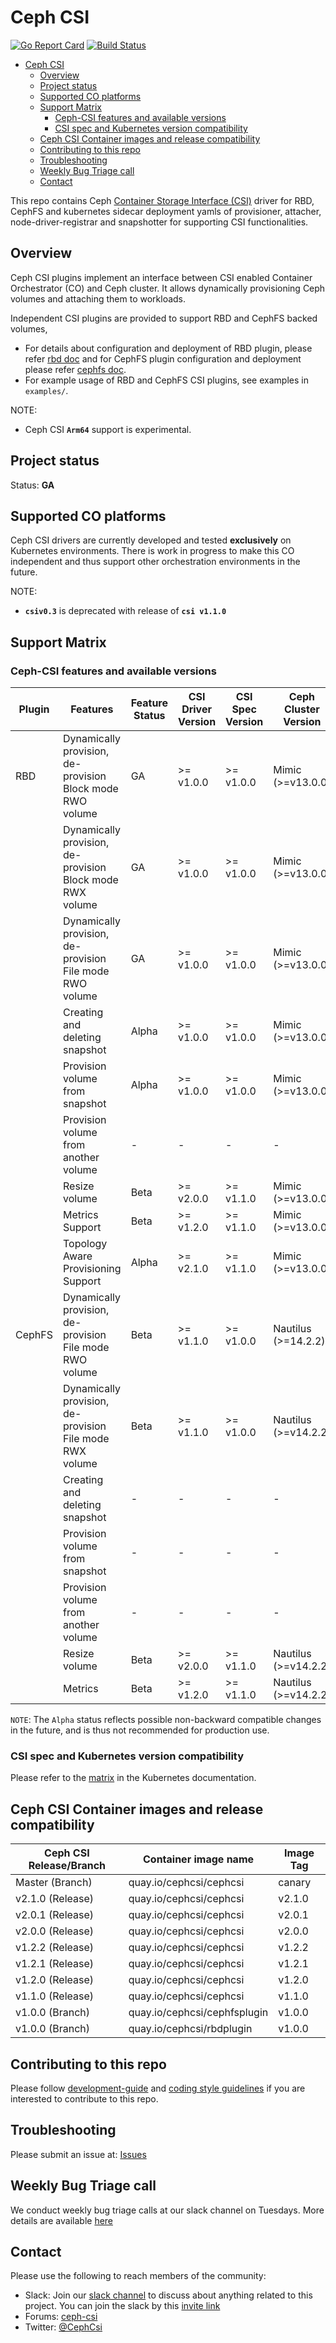 # Ceph CSI

[![Go Report
Card](https://goreportcard.com/badge/github.com/ceph/ceph-csi)](https://goreportcard.com/report/github.com/ceph/ceph-csi)
[![Build
Status](https://travis-ci.org/ceph/ceph-csi.svg?branch=master)](https://travis-ci.org/ceph/ceph-csi)

- [Ceph CSI](#ceph-csi)
  - [Overview](#overview)
  - [Project status](#project-status)
  - [Supported CO platforms](#supported-co-platforms)
  - [Support Matrix](#support-matrix)
    - [Ceph-CSI features and available versions](#ceph-csi-features-and-available-versions)
    - [CSI spec and Kubernetes version compatibility](#csi-spec-and-kubernetes-version-compatibility)
  - [Ceph CSI Container images and release compatibility](#ceph-csi-container-images-and-release-compatibility)
  - [Contributing to this repo](#contributing-to-this-repo)
  - [Troubleshooting](#troubleshooting)
  - [Weekly Bug Triage call](#weekly-bug-triage-call)
  - [Contact](#contact)

This repo contains Ceph
[Container Storage Interface (CSI)](https://github.com/container-storage-interface/)
driver for RBD, CephFS and kubernetes sidecar deployment yamls of provisioner,
attacher, node-driver-registrar and snapshotter for supporting CSI functionalities.

## Overview

Ceph CSI plugins implement an interface between CSI enabled Container Orchestrator
(CO) and Ceph cluster. It allows dynamically provisioning Ceph volumes and
attaching them to workloads.

Independent CSI plugins are provided to support RBD and CephFS backed volumes,

- For details about configuration and deployment of RBD plugin, please refer
  [rbd doc](https://github.com/ceph/ceph-csi/blob/master/docs/deploy-rbd.md) and
  for CephFS plugin configuration and deployment please
  refer [cephfs doc](https://github.com/ceph/ceph-csi/blob/master/docs/deploy-cephfs.md).
- For example usage of RBD and CephFS CSI plugins, see examples in `examples/`.

NOTE:

- Ceph CSI **`Arm64`** support is experimental.

## Project status

Status: **GA**

## Supported CO platforms

Ceph CSI drivers are currently developed and tested **exclusively** on Kubernetes
environments. There is work in progress to make this CO independent and thus
support other orchestration environments in the future.

NOTE:

- **`csiv0.3`** is deprecated with release of **`csi v1.1.0`**

## Support Matrix

### Ceph-CSI features and available versions

| Plugin | Features                                                  | Feature Status | CSI Driver Version | CSI Spec Version | Ceph Cluster Version | Kubernetes Version |
| ------ | --------------------------------------------------------- | -------------- | ------------------ | ---------------- | -------------------- | ------------------ |
| RBD    | Dynamically provision, de-provision Block mode RWO volume | GA             | >= v1.0.0          | >= v1.0.0        | Mimic (>=v13.0.0)    | >= v1.14.0         |
|        | Dynamically provision, de-provision Block mode RWX volume | GA             | >= v1.0.0          | >= v1.0.0        | Mimic (>=v13.0.0)    | >= v1.14.0         |
|        | Dynamically provision, de-provision File mode RWO volume  | GA             | >= v1.0.0          | >= v1.0.0        | Mimic (>=v13.0.0)    | >= v1.14.0         |
|        | Creating and deleting snapshot                            | Alpha          | >= v1.0.0          | >= v1.0.0        | Mimic (>=v13.0.0)    | >= v1.14.0         |
|        | Provision volume from snapshot                            | Alpha          | >= v1.0.0          | >= v1.0.0        | Mimic (>=v13.0.0)    | >= v1.14.0         |
|        | Provision volume from another volume                      | -              | -                  | -                | -                    | -                  |
|        | Resize volume                                             | Beta           | >= v2.0.0          | >= v1.1.0        | Mimic (>=v13.0.0)    | >= v1.15.0         |
|        | Metrics Support                                           | Beta           | >= v1.2.0          | >= v1.1.0        | Mimic (>=v13.0.0)    | >= v1.15.0         |
|        | Topology Aware Provisioning Support                       | Alpha          | >= v2.1.0          | >= v1.1.0        | Mimic (>=v13.0.0)    | >= v1.14.0         |
| CephFS | Dynamically provision, de-provision File mode RWO volume  | Beta           | >= v1.1.0          | >= v1.0.0        | Nautilus (>=14.2.2)  | >= v1.14.0         |
|        | Dynamically provision, de-provision File mode RWX volume  | Beta           | >= v1.1.0          | >= v1.0.0        | Nautilus (>=v14.2.2) | >= v1.14.0         |
|        | Creating and deleting snapshot                            | -              | -                  | -                | -                    | -                  |
|        | Provision volume from snapshot                            | -              | -                  | -                | -                    | -                  |
|        | Provision volume from another volume                      | -              | -                  | -                | -                    | -                  |
|        | Resize volume                                             | Beta           | >= v2.0.0          | >= v1.1.0        | Nautilus (>=v14.2.2) | >= v1.15.0         |
|        | Metrics                                                   | Beta           | >= v1.2.0          | >= v1.1.0        | Nautilus (>=v14.2.2) | >= v1.15.0         |

`NOTE`: The `Alpha` status reflects possible non-backward
compatible changes in the future, and is thus not recommended
for production use.

### CSI spec and Kubernetes version compatibility

Please refer to the [matrix](https://kubernetes-csi.github.io/docs/#kubernetes-releases)
in the Kubernetes documentation.

## Ceph CSI Container images and release compatibility

| Ceph CSI Release/Branch | Container image name         | Image Tag |
| ----------------------- | ---------------------------- | --------- |
| Master (Branch)         | quay.io/cephcsi/cephcsi      | canary    |
| v2.1.0 (Release)        | quay.io/cephcsi/cephcsi      | v2.1.0    |
| v2.0.1 (Release)        | quay.io/cephcsi/cephcsi      | v2.0.1    |
| v2.0.0 (Release)        | quay.io/cephcsi/cephcsi      | v2.0.0    |
| v1.2.2 (Release)        | quay.io/cephcsi/cephcsi      | v1.2.2    |
| v1.2.1 (Release)        | quay.io/cephcsi/cephcsi      | v1.2.1    |
| v1.2.0 (Release)        | quay.io/cephcsi/cephcsi      | v1.2.0    |
| v1.1.0 (Release)        | quay.io/cephcsi/cephcsi      | v1.1.0    |
| v1.0.0 (Branch)         | quay.io/cephcsi/cephfsplugin | v1.0.0    |
| v1.0.0 (Branch)         | quay.io/cephcsi/rbdplugin    | v1.0.0    |

## Contributing to this repo

Please follow [development-guide](<https://github.com/ceph/ceph-csi/tree/master/docs/development-guide.md>)
and [coding style guidelines](<https://github.com/ceph/ceph-csi/tree/master/docs/coding.md>)
if you are interested to contribute to this repo.

## Troubleshooting

Please submit an issue at: [Issues](https://github.com/ceph/ceph-csi/issues)

## Weekly Bug Triage call

We conduct weekly bug triage calls at our slack channel on Tuesdays.
More details are available [here](https://github.com/ceph/ceph-csi/issues/463)

## Contact

Please use the following to reach members of the community:

- Slack: Join our [slack channel](https://cephcsi.slack.com) to discuss
  about anything related to this project. You can join the slack by
  this [invite link](https://bit.ly/2MeS4KY )
- Forums: [ceph-csi](https://groups.google.com/forum/#!forum/ceph-csi)
- Twitter: [@CephCsi](https://twitter.com/CephCsi)
